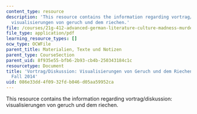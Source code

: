 ```yaml
---
content_type: resource
description: 'This resource contains the information regarding vortrag/diskussion:
  visualisierungen von geruch und dem riechen.'
file: /courses/21g-412-advanced-german-literature-culture-madness-murder-mysteries-fall-2014/086e33dd4f0932fdb046d05aa59952ca_MIT21G_412F14_Wo14-15_Pre.pdf
file_type: application/pdf
learning_resource_types: []
ocw_type: OCWFile
parent_title: Materialien, Texte und Notizen
parent_type: CourseSection
parent_uid: 8f935e55-bfb6-2b93-cb4b-250343184c1c
resourcetype: Document
title: 'Vortrag/Diskussion: Visualisierungen von Geruch und dem Riechen - 21G.412
  Fall 2014'
uid: 086e33dd-4f09-32fd-b046-d05aa59952ca
---
```

This resource contains the information regarding vortrag/diskussion: visualisierungen von geruch und dem riechen.


